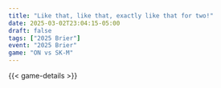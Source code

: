 ```yaml
---
title: "Like that, like that, exactly like that for two!"
date: 2025-03-02T23:04:15-05:00
draft: false
tags: ["2025 Brier"]
event: "2025 Brier"
game: "ON vs SK-M"
---
```

{{< game-details >}}
<!--more-->

